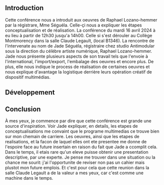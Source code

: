 

## Introduction

Cette conférence nous a introduit aux oeuvres de Raphael Lozano-hemmer par la régistrare, Mme Séguéla. Celle-çi nous a expliquer les étapes conceptualisation et de réalisation. La conférence du mardi 16 avril 2024 à eu lieu à partir de 12h30 jusqu'a 14h00. Celle si s'est dérouler au Collège Montmorency dans la salle Claude Legault, (local B1346). La rencontre de l'intervenate au nom de Jade Séguéla, régistraire chez studio Antimodular sous la direction du célèbre artiste numérique, Raphael Lozano-hemmer. Jade nous présente plusieurs aspects de son travail tels que l'envoie à l'international, l'import/export, l'embalage des oeuvres et encore plus. De plus, elle nous indique le process de réalisation de certaines oeuvres et nous explique d'avantage la logistique derrière leurs opération créatif de dispositif multimédias.


## Développement 





## Conclusion 

À mes yeux, je commence par dire que cette conférence est grande une source d'inspiration. Voir Jade expliquer, en details, les etapes de conceptualisations me convaint que le programe multimedias ce trouve bien sur mon chemain de carriere. Les oeuvres, ainsi que les etapes de realisations, et la facon de laquel elles ont ete presentee me donne de l'espoire face au future insertain en raison du fait que Jade a ccomplit cela. Dans le temps, il etais rare qu'un eleve puisse obtenir une presentation descriptive, par une experte. Je pense me trouver dans une situation ou la chance me sourit: j'ai l'opportunite de reviser non pas un cahier mais plustot mon future emplois. Et c'est pour cela que cette reunion dans la salle Claude Legault a de la valeur a mes yeux, car c'est comme une machine dans le temps.
